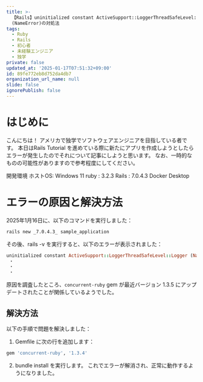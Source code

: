 ```yaml
---
title: >-
  【Rails】uninitialized constant ActiveSupport::LoggerThreadSafeLevel::Logger
  (NameError)の対処法
tags:
  - Ruby
  - Rails
  - 初心者
  - 未経験エンジニア
  - 独学
private: false
updated_at: '2025-01-17T07:51:32+09:00'
id: 89fe772eb8d752da4db7
organization_url_name: null
slide: false
ignorePublish: false
---
```

# はじめに
こんにちは！ アメリカで独学でソフトウェアエンジニアを目指している者です。
本日はRails Tutorial を進めている際に新たにアプリを作成しようとしたらエラーが発生したのでそれについて記事にしようと思います。
なお、一時的なものの可能性がありますので参考程度にしてください。

開発環境
ホストOS: Windows 11
ruby : 3.2.3
Rails : 7.0.4.3
Docker Desktop 


# エラーの原因と解決方法

2025年1月16日に、以下のコマンドを実行しました：

```bash
rails new _7.0.4.3_ sample_application
```
その後、rails -v を実行すると、以下のエラーが表示されました：

```ruby
uninitialized constant ActiveSupport::LoggerThreadSafeLevel::Logger (NameError)
 ・
 ・
 ・
```
原因を調査したところ、`concurrent-ruby` gem が最近バージョン 1.3.5 にアップデートされたことが関係しているようでした。


## 解決方法
以下の手順で問題を解決しました：

1. Gemfile に次の行を追加します：
```ruby
gem 'concurrent-ruby', '1.3.4'
```

2. bundle install を実行します。
これでエラーが解消され、正常に動作するようになりました。
